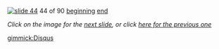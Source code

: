 [![slide 44](https://dl.dropboxusercontent.com/u/2977490/presentations/cookbook/img44.jpg)](45.md)
44 of 90
[beginning](01.md)
[end](89.md)

_Click on the image for the [next slide](45.md), or click [here for the previous one](43.md)_

[gimmick:Disqus](theodox-github)
